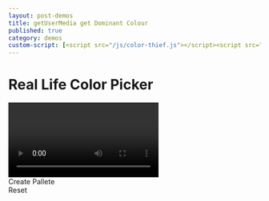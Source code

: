 ```yaml
---
layout: post-demos
title: getUserMedia get Dominant Colour
published: true
category: demos
custom-script: [<script src="/js/color-thief.js"></script><script src="/js/getUserMedia-color-thief.js"></script>]
---
```


<div id="supcontainer">
<h1>Real Life Color Picker</h1>
<div id="container">
<div id="video_container">
<video id="video" autoplay></video>
</div>
<div id="footer">
<canvas id="mycanvas" width="300" height="425"></canvas>
</div>
<div id="doit" class="button">Create Pallete</div> <div id="reset" class="button">Reset</div>
<div id="colors">
<ul id="colorlist">
</ul>
</div>
</div>
